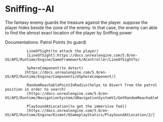# Sniffing--AI
The fantasy enemy guards the treasure against the player.
suppose the player hides beside the zone of the enemy. In that case, the enemy can able to find the almost exact location of the player by Sniffing power

Documentations:
              Patrol Points (to guard)
              
              LineOfSight(to attack the player)
              [LineOfSight]:https://docs.unrealengine.com/5.0/en-US/API/Runtime/Engine/GameFramework/AController/LineOfSightTo/
              
              SphereComponent(to detect)
             [https://docs.unrealengine.com/5.0/en-US/API/Runtime/Engine/Components/USphereComponent/]
              
              RandomReachablePointInRadius(helps to Divert from the patrol position in order to search)
              [https://docs.unrealengine.com/5.0/en-US/API/Runtime/NavigationSystem/UNavigationSystemV1/GetRandomReachablePointInRadius/1/]
              
              PlaySoundAtLocation(to get the immersive feel)
              [https://docs.unrealengine.com/5.0/en-US/API/Runtime/Engine/Kismet/UGameplayStatics/PlaySoundAtLocation/2/]
